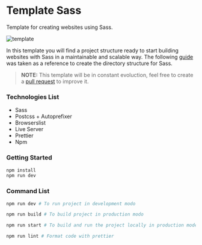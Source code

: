 # Template Sass

Template for creating websites using Sass.

![template](https://repository-images.githubusercontent.com/388659547/a4de4abf-b9b7-4e87-965f-448d5e3fac32)

In this template you will find a project structure ready to start building websites with
Sass in a maintainable and scalable way. The following [guide](https://sass-guidelin.es/)
was taken as a reference to create the directory structure for Sass.

> **NOTE:** This template will be in constant evoluction, feel free to create a
> [pull request](https://github.com/EdixonAlberto/template-sass/pulls) to improve it.

### Technologies List

- Sass
- Postcss + Autoprefixer
- Browserslist
- Live Server
- Prettier
- Npm

### Getting Started

```sh
npm install
npm run dev
```

### Command List

```sh
npm run dev # To run project in development modo

npm run build # To build project in production modo

npm run start # To build and run the project locally in production mode

npm run lint # Format code with prettier
```
